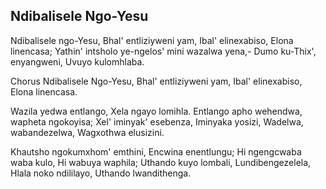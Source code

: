 ## Ndibalisele Ngo-Yesu

Ndibalisele ngo-Yesu, Bhal' entliziyweni yam,
Ibal' elinexabiso, Elona linencasa;
Yathin' intsholo ye-ngelos' mini wazalwa yena,-
Dumo ku-Thix', enyangweni, Uvuyo kulomhlaba.

Chorus
Ndibalisele Ngo-Yesu, Bhal' entliziyweni yam,
Ibal' elinexabiso, Elona linencasa.

Wazila yedwa entlango, Xela ngayo lomihla.
Entlango apho wehendwa, wapheta ngokoyisa;
Xel' iminyak' esebenza, Iminyaka yosizi,
Wadelwa, wabandezelwa, Wagxothwa elusizini.

Khautsho ngokumxhom' emthini, Encwina enentlungu;
Hi ngengcwaba waba kulo, Hi wabuya waphila;
Uthando kuyo lombali, Lundibengezelela,
Hlala noko ndililayo, Uthando lwandithenga.

